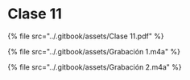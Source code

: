 # Clase 11

{% file src="../.gitbook/assets/Clase 11.pdf" %}

{% file src="../.gitbook/assets/Grabación 1.m4a" %}

{% file src="../.gitbook/assets/Grabación 2.m4a" %}
